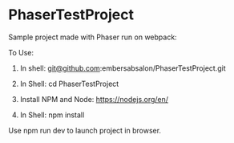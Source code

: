 # PhaserTestProject
Sample project made with Phaser run on webpack:

To Use:

1. In shell: git@github.com:embersabsalon/PhaserTestProject.git

2. In Shell: cd PhaserTestProject

3. Install NPM and Node: https://nodejs.org/en/

4. In Shell: npm install

Use npm run dev to launch project in browser.
